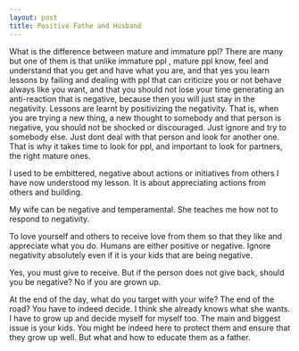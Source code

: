 ```yaml
---
layout: post
title: Positive Fathe and Husband
---
```



What is the difference between mature and immature ppl?
There are many but one of them is that unlike immature ppl , mature ppl know, feel and understand that you get and have what you are, 
and that yes you learn lessons by failing and dealing with ppl that can criticize you or not behave always like you want, 
and that you should not lose your time generating an anti-reaction that is negative, 
because then you will just stay in the negativity.
Lessons are learnt by positivizing the negativity.
That is, when you are trying a new thing, a new thought to somebody and that person is negative, 
you should not be shocked or discouraged.
Just ignore and try to somebody else.
Just dont deal with that person and look for another one.
That is why it takes time to look for ppl, and important to look for partners, the right mature ones.


I used to be embittered, negative about actions or initiatives from others
I have now understood my lesson.
It is about appreciating actions from others and building.

My wife can be negative and temperamental.
She teaches me how not to respond to negativity.

To love yourself and others to receive love from them so that they like and appreciate what you do.
Humans are either positive or negative.
Ignore negativity absolutely even if it is your kids that are being negative.

Yes, you must give to receive.
But if the person does not give back, should you be negative?
No if you are grown up.

At the end of the day, what do you target with your wife? The end of the road?
You have to indeed decide.
I think she already knows what she wants.
I have to grow up and decide myself for myself too.
The main and biggest issue is your kids.
You might be indeed here to protect them and ensure that they grow up well.
But what and how to educate them as a father.

